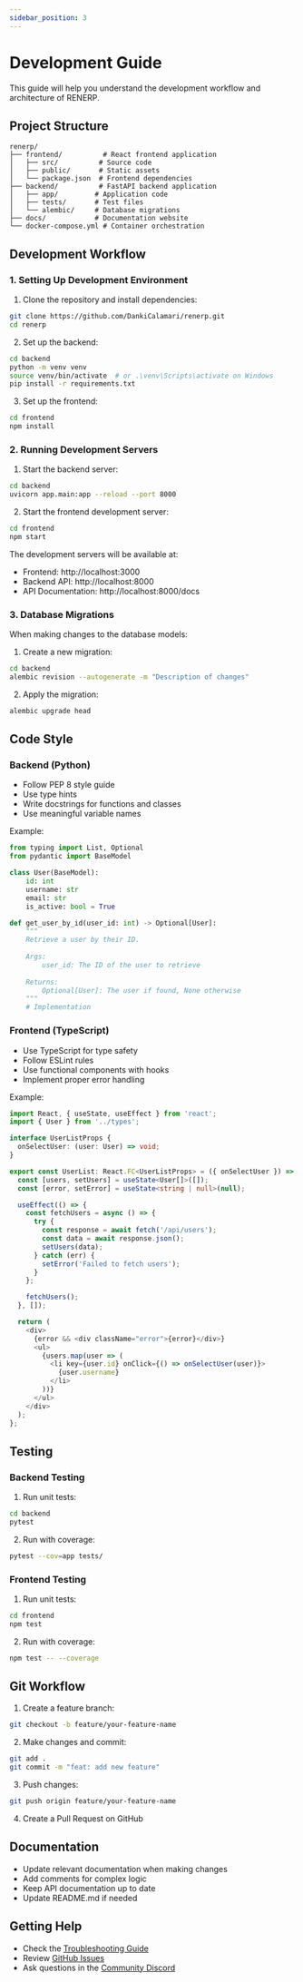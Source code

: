 ```yaml
---
sidebar_position: 3
---
```


# Development Guide

This guide will help you understand the development workflow and architecture of RENERP.

## Project Structure

```
renerp/
├── frontend/          # React frontend application
│   ├── src/          # Source code
│   ├── public/       # Static assets
│   └── package.json  # Frontend dependencies
├── backend/          # FastAPI backend application
│   ├── app/         # Application code
│   ├── tests/       # Test files
│   └── alembic/     # Database migrations
├── docs/            # Documentation website
└── docker-compose.yml # Container orchestration
```

## Development Workflow

### 1. Setting Up Development Environment

1. Clone the repository and install dependencies:
```bash
git clone https://github.com/DankiCalamari/renerp.git
cd renerp
```

2. Set up the backend:
```bash
cd backend
python -m venv venv
source venv/bin/activate  # or .\venv\Scripts\activate on Windows
pip install -r requirements.txt
```

3. Set up the frontend:
```bash
cd frontend
npm install
```

### 2. Running Development Servers

1. Start the backend server:
```bash
cd backend
uvicorn app.main:app --reload --port 8000
```

2. Start the frontend development server:
```bash
cd frontend
npm start
```

The development servers will be available at:
- Frontend: http://localhost:3000
- Backend API: http://localhost:8000
- API Documentation: http://localhost:8000/docs

### 3. Database Migrations

When making changes to the database models:

1. Create a new migration:
```bash
cd backend
alembic revision --autogenerate -m "Description of changes"
```

2. Apply the migration:
```bash
alembic upgrade head
```

## Code Style

### Backend (Python)

- Follow PEP 8 style guide
- Use type hints
- Write docstrings for functions and classes
- Use meaningful variable names

Example:
```python
from typing import List, Optional
from pydantic import BaseModel

class User(BaseModel):
    id: int
    username: str
    email: str
    is_active: bool = True

def get_user_by_id(user_id: int) -> Optional[User]:
    """
    Retrieve a user by their ID.
    
    Args:
        user_id: The ID of the user to retrieve
        
    Returns:
        Optional[User]: The user if found, None otherwise
    """
    # Implementation
```

### Frontend (TypeScript)

- Use TypeScript for type safety
- Follow ESLint rules
- Use functional components with hooks
- Implement proper error handling

Example:
```typescript
import React, { useState, useEffect } from 'react';
import { User } from '../types';

interface UserListProps {
  onSelectUser: (user: User) => void;
}

export const UserList: React.FC<UserListProps> = ({ onSelectUser }) => {
  const [users, setUsers] = useState<User[]>([]);
  const [error, setError] = useState<string | null>(null);

  useEffect(() => {
    const fetchUsers = async () => {
      try {
        const response = await fetch('/api/users');
        const data = await response.json();
        setUsers(data);
      } catch (err) {
        setError('Failed to fetch users');
      }
    };

    fetchUsers();
  }, []);

  return (
    <div>
      {error && <div className="error">{error}</div>}
      <ul>
        {users.map(user => (
          <li key={user.id} onClick={() => onSelectUser(user)}>
            {user.username}
          </li>
        ))}
      </ul>
    </div>
  );
};
```

## Testing

### Backend Testing

1. Run unit tests:
```bash
cd backend
pytest
```

2. Run with coverage:
```bash
pytest --cov=app tests/
```

### Frontend Testing

1. Run unit tests:
```bash
cd frontend
npm test
```

2. Run with coverage:
```bash
npm test -- --coverage
```

## Git Workflow

1. Create a feature branch:
```bash
git checkout -b feature/your-feature-name
```

2. Make changes and commit:
```bash
git add .
git commit -m "feat: add new feature"
```

3. Push changes:
```bash
git push origin feature/your-feature-name
```

4. Create a Pull Request on GitHub

## Documentation

- Update relevant documentation when making changes
- Add comments for complex logic
- Keep API documentation up to date
- Update README.md if needed

## Getting Help

- Check the [Troubleshooting Guide](/troubleshooting)
- Review [GitHub Issues](https://github.com/DankiCalamari/renerp/issues)
- Ask questions in the [Community Discord](https://discord.gg/renerp) 